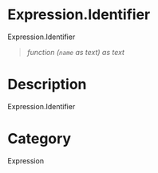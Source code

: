 # Expression.Identifier
Expression.Identifier
> _function (<code>name</code> as text) as text_

# Description 
Expression.Identifier
# Category 
Expression
